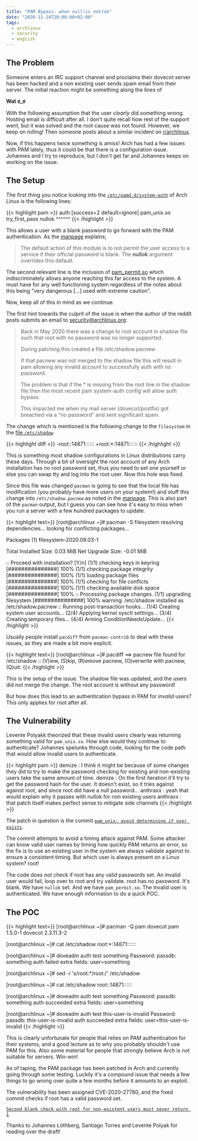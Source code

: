 ```yaml
---
title: "PAM Bypass: when null(is not)ok"
date: "2020-11-24T20:00:00+02:00"
tags:
  - archlinux
  - security
  - english
---
```


## The Problem

Someone enters an IRC support channel and proclaims their dovecot server has
been hacked and a non existing user sends spam email from their server. The
initial reaction might be something along the lines of

**Wat ಠ_ಠ**

With the following assumption that the user *clearly* did something wrong.
Hosting email is difficult after all. I don't quite recall how rest of the
support went, but it was solved and the root cause was not found. However, we
keep on rolling! Then someone posts about a similar incident on [r/archlinux](https://www.reddit.com/r/archlinux/comments/jvh38a/postfix_dovecot_got_hacked/).

Now, if this happens twice something is amiss! Arch has had a few issues with
PAM lately, thus it could be that there is a configuration issue.  Johannes and
I try to reproduce, but I don't get far and Johannes keeps on working on the
issue.


## The Setup

The first thing you notice looking into the [`/etc/pamd.d/system-auth`](https://github.com/archlinux/svntogit-packages/blob/packages/pambase/trunk/system-auth)
of Arch Linux is the following lines:

{{< highlight pam >}}
auth  [success=2 default=ignore]  pam_unix.so   try_first_pass nullok
							       ^^^^^^
{{< /highlight >}}

This allows a user with a blank password to go forward with the PAM
authentication. As the [manpage](https://linux.die.net/man/8/pam_unix) explains;

> The default action of this module is to not permit the user access to a service if their official password is blank. The **nullok** argument overrides this default.

The second relevant line is the inclusion of [pam_permit.so](https://linux.die.net/man/8/pam_permit) which indiscriminately
allows anyone reaching this far access to the system. A must have for any well
functioning system regardless of the notes about this being "very dangerous
[...] used with extreme caution".

Now, keep all of this in mind as we continue.

The first hint towards the culprit of the issue is when the author of the reddit
posts submits an email to security@archlinux.org:

> Back in May 2020 there was a change to root account in shadow file such that root with no password was no longer supported.
>
> During patching this created a file /etc/shadow.pacnew
>
> If that pacnew was not merged to the shadow file this will result in pam allowing any invalid account to successfully auth with no password.
>
> The problem is that if the * is missing from the root line in the shadow file then the most recent pam system-auth config will allow auth bypass.
>
> This impacted me when my mail server (dovecot/postfix) got breached via a “no password” and sent significant spam.

The change which is mentioned is the following change to the `filesystem` in the
[file `/etc/shadow`](https://github.com/archlinux/svntogit-packages/commit/0320c909f3867d47576083e853543bab1705185b#diff-3e341d2d9c67be01819b25b25d5e53ea3cdf3a38d28846cda85a195eb9b7203a)

{{< highlight diff >}}
-root::14871::::::
+root:*:14871::::::
{{< /highlight >}}

This is something most shadow configurations in Linux distributions carry these
days. Through a bit of oversight the root account of any Arch installation has
no root password set, thus you need to set one yourself or else you can swap tty
and log into the root user. Now this hole was fixed. 

Since this file was changed `pacman` is going to see that the local file has
modification (you probably have more users on your system!) and stuff this
change into `/etc/shadow.pacnew` as noted in the [manpage](https://www.archlinux.org/pacman/pacman.8.html#_handling_config_files_a_id_hcf_a).  This is also part of the `pacman` output, but I guess you can see how it's easy
to miss when you run a server with a few hundred packages to update.

{{< highlight text>}}
[root@archlinux ~]# pacman -S filesystem
resolving dependencies...
looking for conflicting packages...

Packages (1) filesystem-2020.09.03-1

Total Installed Size:   0.03 MiB
Net Upgrade Size:      -0.01 MiB

:: Proceed with installation? [Y/n] 
(1/1) checking keys in keyring                         [###############] 100%
(1/1) checking package integrity                       [###############] 100%
(1/1) loading package files                            [###############] 100%
(1/1) checking for file conflicts                      [###############] 100%
(1/1) checking available disk space                    [###############] 100%
:: Processing package changes.
(1/1) upgrading filesystem                             [###############] 100%
warning: /etc/shadow installed as /etc/shadow.pacnew
:: Running post-transaction hooks...
(1/4) Creating system user accounts...
(2/4) Applying kernel sysctl settings...
(3/4) Creating temporary files...
(4/4) Arming ConditionNeedsUpdate...
{{< /highlight >}}

Usually people install `pacdiff` from `pacman-contrib` to deal with these
issues, as they are made a bit more explicit.

{{< highlight text>}}
[root@archlinux ~]# pacdiff 
==> pacnew file found for /etc/shadow
:: (V)iew, (S)kip, (R)emove pacnew, (O)verwrite with pacnew, (Q)uit:
{{< /highlight >}}

This is the setup of the issue. The shadow file was updated, and the users did
not merge the change. The root account is without any password!

But how does this lead to an authentication bypass in PAM for *invalid* users?
This only applies for root after all.

## The Vulnerability

Levente Polyakk theorized that these invalid users clearly was returning
something valid for `pam_unix.so`. How else would they continue to authenticate?
Johannes spelunks through code, looking for the code path that would allow
invalid users to authenticate.

{{< highlight pam >}}
  demize  : I think it might be because of some changes they did to try to 
	    make the password checking for existing and non-existing users 
	    take the same amount of time.
  demize  : On the first iteration it'll try to get the password hash for the 
	    user. It doesn't exist, so it tries against against root, and 
	    since root did have a null password...
anthraxx  : yeah that would explain why it passes with nullok for non existing 
	    users
anthraxx  : that patch itself makes perfect sense to mitigate side channels
{{< /highlight >}}

The patch in question is the commit [`pam_unix: avoid determining if user
exists`](https://github.com/linux-pam/linux-pam/commit/af0faf666c5008e54dfe43684f210e3581ff1bca).

The commit attempts to avoid a timing attack against PAM. Some attacker can know
valid user names by timing how quickly PAM returns an error, so the fix is to
use an existing user in the system we always validate against to ensure a
consistent timing. But which user is always present on a Linux system? root!

The code does *not* check if root has any valid passwords set. An invalid user
would fail, loop over to root and try validate. root has no password. It's
blank. We have `nullok` set. And we have `pam_permit.so`. The invalid user is
authenticated. We have enough information to do a quick POC.

## The POC

{{< highlight text>}}
[root@archlinux ~]# pacman -Q pam dovecot
pam 1.5.0-1
dovecot 2.3.11.3-2

[root@archlinux ~]# cat /etc/shadow
root:*:14871::::::

[root@archlinux ~]# doveadm auth test something
Password: 
passdb: something auth failed
extra fields:
  user=something
  
[root@archlinux ~]# sed -i 's/root:\*/root:/' /etc/shadow

[root@archlinux ~]# cat /etc/shadow
root::14871::::::

[root@archlinux ~]# doveadm auth test something
Password: 
passdb: something auth succeeded
extra fields:
  user=something
  
[root@archlinux ~]# doveadm auth test this-user-is-invalid
Password: 
passdb: this-user-is-invalid auth succeeded
extra fields:
  user=this-user-is-invalid
{{< /highlight >}}

This is clearly unfortunate for people that relies on PAM authentication for
their systems, and a good lecture as to why you probably shouldn't use PAM for
this. Also some material for people that strongly believe Arch is not suitable
for servers. Win-win!

As of taping, the PAM package has been patched in Arch and currently going
through some testing. Luckily it's a compound issue that needs a few things to
go wrong over quite a few months before it amounts to an exploit.

<span title="*hugs from demize*">The vulnerability has been assigned
CVE-2020-27780, and the fixed commit checks if root has a valid password
set.</span>

[`Second blank check with root for non-existent users must never return
1`](https://github.com/linux-pam/linux-pam/commit/30fdfb90d9864bcc254a62760aaa149d373fd4eb)


Thanks to Johannes Löthberg, Santiago Torres and Levente Polyak for reading over
the draft!


